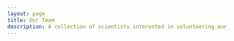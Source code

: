 ```yaml
---
layout: page
title: Our Team
description: A collection of scientists interested in volunteering our technical skills.
---
```


<script setup>
import { VPTeamPage, VPTeamPageTitle, VPTeamMembers } from 'vitepress/theme';

const members = [
  {
    avatar: 'https://www.github.com/clarabakker.png',
    name: 'Clara Bakker',
    title: 'Member',
    links: [
      { icon: 'github', link: 'https://github.com/clarabakker' },
    ]
  },
  {
    avatar: 'https://www.github.com/logan-blaine.png',
    name: 'Logan Blaine',
    title: 'Member',
    links: [
      { icon: 'github', link: 'https://github.com/logan-blaine' },
    ]
  },
  {
    avatar: 'https://www.github.com/claralea.png',
    name: 'Clara-Lea Bonzel',
    title: 'Member',
    links: [
      { icon: 'github', link: 'https://github.com/claralea' },
    ]
  },
  {
    avatar: 'https://www.github.com/aryakaul.png',
    name: 'Arya Kaul',
    title: 'Member',
    links: [
      { icon: 'github', link: 'https://github.com/aryakaul' },
    ]
  },
  {
    avatar: 'https://www.github.com/manzt.png',
    name: 'Trevor Manz',
    title: 'Member',
    links: [
      { icon: 'github', link: 'https://github.com/manzt' },
      { icon: 'twitter', link: 'https://twitter.com/trevmanz' },
    ]
  },
  {
    avatar: 'https://www.github.com/apnathan.png',
    name: 'Aparna Nathan',
    title: 'Member',
    links: [
      { icon: 'github', link: 'https://github.com/apnathan' },
    ]
  },
  {
    avatar: 'https://www.github.com/grasskind.png',
    name: 'Greg Raskind',
    title: 'Member',
    links: [
      { icon: 'github', link: 'https://github.com/grasskind' },
    ]
  },
  {
    avatar: 'https://www.github.com/rumker.png',
    name: 'Laurie Rumker',
    title: 'Member',
    links: [
      { icon: 'github', link: 'https://github.com/rumker' },
    ]
  },
  {
    avatar: 'https://www.github.com/lw453.png',
    name: 'Lily Wang',
    title: 'Member',
    links: [
      { icon: 'github', link: 'https://github.com/lw453' },
    ]
  },
];
</script>

<VPTeamPage>
  <VPTeamPageTitle>
    <template #title>
      Our Team
    </template>
    <template #lead>
      We are a collection of Harvard Medical School scientists
      interested in volunteering our technical skills to support
      local minority-owned/serving organizations.
    </template>
  </VPTeamPageTitle>
  <VPTeamMembers size="small" :members="members" />
</VPTeamPage>

